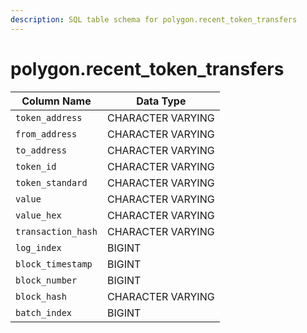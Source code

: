 ```yaml
---
description: SQL table schema for polygon.recent_token_transfers
---
```


# polygon.recent\_token\_transfers

| Column Name        | Data Type         |
| ------------------ | ----------------- |
| `token_address`    | CHARACTER VARYING |
| `from_address`     | CHARACTER VARYING |
| `to_address`       | CHARACTER VARYING |
| `token_id`         | CHARACTER VARYING |
| `token_standard`   | CHARACTER VARYING |
| `value`            | CHARACTER VARYING |
| `value_hex`        | CHARACTER VARYING |
| `transaction_hash` | CHARACTER VARYING |
| `log_index`        | BIGINT            |
| `block_timestamp`  | BIGINT            |
| `block_number`     | BIGINT            |
| `block_hash`       | CHARACTER VARYING |
| `batch_index`      | BIGINT            |
